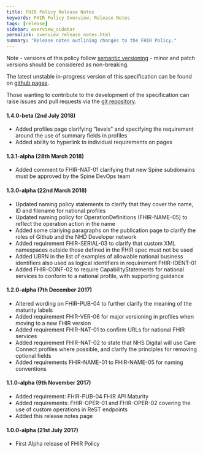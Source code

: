 ```yaml
---
title: FHIR Policy Release Notes
keywords: FHIR Policy Overview, Release Notes
tags: [release]
sidebar: overview_sidebar
permalink: overview_release_notes.html
summary: "Release notes outlining changes to the FHIR Policy."
---
```


Note - versions of this policy follow [semantic versioning](http://semver.org/) - minor and patch versions should be considered as non-breaking.

The latest unstable in-progress version of this specification can be found on [github pages](https://nhsconnect.github.io/fhir-policy/).

Those wanting to contribute to the development of the specification can raise issues and pull requests via the [git repository](https://github.com/nhsconnect/fhir-policy).

#### 1.4.0-beta (2nd July 2018)

- Added profiles page clarifying "levels" and specifying the requirement around the use of summary fields in profiles
- Added ability to hyperlink to individual requirements on pages

#### 1.3.1-alpha (28th March 2018)

- Added comment to FHIR-NAT-01 clarifying that new Spine subdomains must be approved by the Spine DevOps team

#### 1.3.0-alpha (22nd March 2018)

- Updated naming policy statements to clarify that they cover the name, ID and filename for national profiles
- Updated naming policy for OperationDefinitions (FHIR-NAME-05) to reflect the operation action in the name
- Added some clariying paragraphs on the publication page to clarify the roles of Github and the NHD Developer network
- Added requirement FHIR-SERIAL-03 to clarify that custom XML namespaces outside those defined in the FHIR spec must not be used
- Added UBRN in the list of examples of allowable national business identifiers also used as logical identifiers in requirement FHIR-IDENT-01
- Added FHIR-CONF-02 to require CapabilityStatements for national services to conform to a national profile, with supporting guidance

#### 1.2.0-alpha (7th December 2017)

- Altered wording on FHIR-PUB-04 to further clarify the meaning of the maturity labels
- Added requirement FHIR-VER-06 for major versioning in profiles when moving to a new FHIR version
- Added requirement FHIR-NAT-01 to confirm URLs for national FHIR services
- Added requirement FHIR-NAT-02 to state that NHS Digital will use Care Connect profiles where possible, and clarify the principles for removing optional fields
- Added requirements FHIR-NAME-01 to FHIR-NAME-05 for naming conventions

#### 1.1.0-alpha (9th November 2017)

- Added requirement: FHIR-PUB-04 FHIR API Maturity
- Added requirements: FHIR-OPER-01 and FHIR-OPER-02 covering the use of custom operations in ReST endpoints
- Added this release notes page

#### 1.0.0-alpha (21st July 2017)

- First Alpha release of FHIR Policy

